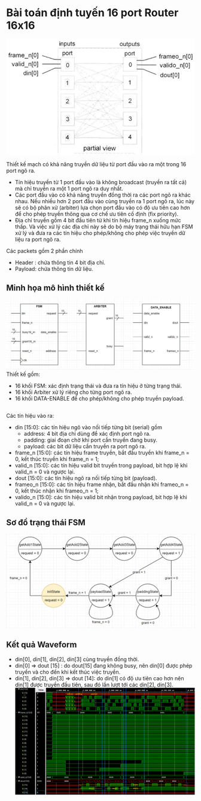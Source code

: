 # Bài toán định tuyến 16 port Router 16x16
![github](https://github.com/PhuocTai03/Router-16x16/blob/main/media/description.png)

Thiết kế mạch có khả năng truyền dữ liệu từ port đầu vào ra một trong 16 port ngõ ra.
- Tín hiệu truyền từ 1 port đầu vào là không broadcast (truyền ra tất cả) mà chỉ truyền ra một 1 port ngõ ra duy nhất.
- Các port đầu vào có khả năng truyền đồng thời ra các port ngõ ra khác nhau. Nếu nhiều hơn 2 port đầu vào cùng truyền ra 1 port ngõ ra, lúc này sẽ có bộ phân xử (arbiter) lựa chọn port đầu vào có độ ưu tiên cao hơn để cho phép truyền thông qua cơ chế ưu tiên cố định (fix priority).
- Địa chỉ truyền gồm 4 bit đầu tiên từ khi tín hiệu frame_n xuống mức thấp. Và việc xử lý các địa chỉ này sẽ do bộ máy trạng thái hữu hạn FSM xử lý và đưa ra các tín hiệu cho phép/không cho phép việc truyền dữ liệu ra port ngõ ra.

Các packets gồm 2 phần chính
- Header : chứa thông tin 4 bit địa chỉ.
- Payload: chứa thông tin dữ liệu.
## Minh họa mô hình thiết kế
![github](https://github.com/PhuocTai03/Router-16x16/blob/main/media/model.png)
Thiết kế gồm:
- 16 khối FSM: xác định trạng thái và đưa ra tín hiệu ở từng trạng thái.
- 16 khối Arbiter xử lý riêng cho từng port ngõ ra.
- 16 khối DATA-ENABLE để cho phép/không cho phép truyền payload.
## 
Các tín hiệu vào ra:
- din [15:0]: các tín hiệu ngõ vào nối tiếp từng bit (serial) gồm
    - address: 4 bit địa chỉ dùng để xác định port ngõ ra.
    - padding: giai đoạn chờ khi port cần truyền đang busy.
    - payload: các bit dữ liệu cần truyền ra port ngõ ra.
- frame_n [15:0]: các tín hiệu frame truyền, bắt đầu truyền khi frame_n = 0, kết thúc truyền khi frame_n = 1;
- valid_n [15:0]: các tín hiệu valid bit truyền trong payload, bit hợp lệ khi valid_n = 0 và ngược lại.
- dout [15:0]: các tín hiệu ngõ ra nối tiếp từng bit (payload).
- frameo_n [15:0]: các tín hiệu frame nhận, bắt đầu nhận khi frameo_n = 0, kết thúc nhận khi frameo_n = 1;
- valido_n [15:0]: các tín hiệu valid bit nhận trong payload, bit hợp lệ khi valid_n = 0 và ngược lại.
## Sơ đồ trạng thái FSM
![github](https://github.com/PhuocTai03/Router-16x16/blob/main/media/state.png)

## Kết quả Waveform
- din[0], din[1], din[2], din[3] cùng truyền đồng thời.
- din[0] => dout [15]                : do dout[15] đang không busy, nên din[0] được phép truyền và cho đến khi kết thúc việc truyền.
- din[1], din[2], din[3] => dout [14]: do din[1] có độ ưu tiên cao hơn nên din[1] được truyền đầu tiên, sau đó lần lượt tới các din[2], din[3].
![github](https://github.com/PhuocTai03/Router-16x16/blob/main/media/waveform.png)
